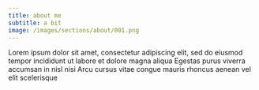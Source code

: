 ```yaml
---
title: about me
subtitle: a bit
image: /images/sections/about/001.png
---
```

Lorem ipsum dolor sit amet, consectetur adipiscing elit, sed do eiusmod tempor incididunt ut labore et dolore magna aliqua Egestas purus viverra accumsan in nisl nisi Arcu cursus vitae congue mauris rhoncus aenean vel elit scelerisque 